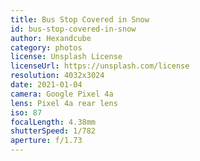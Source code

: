 ```yaml
---
title: Bus Stop Covered in Snow
id: bus-stop-covered-in-snow
author: Hexandcube
category: photos
license: Unsplash License
licenseUrl: https://unsplash.com/license
resolution: 4032x3024
date: 2021-01-04
camera: Google Pixel 4a
lens: Pixel 4a rear lens
iso: 87
focalLength: 4.38mm
shutterSpeed: 1/782
aperture: f/1.73
---
```

